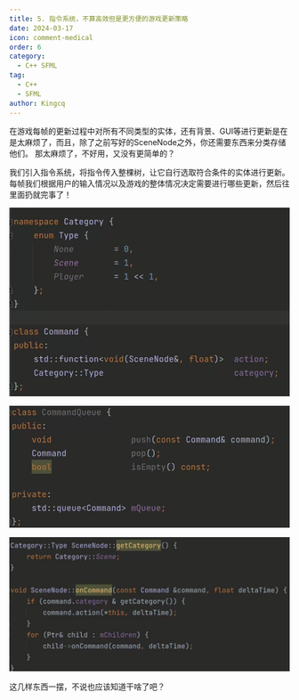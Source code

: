 ```yaml
---
title: 5. 指令系统，不算高效但是更方便的游戏更新策略
date: 2024-03-17
icon: comment-medical
order: 6
category:
  - C++ SFML
tag:
  - C++
  - SFML
author: Kingcq
---
```


在游戏每帧的更新过程中对所有不同类型的实体，还有背景、GUI等进行更新是在是太麻烦了，而且，除了之前写好的SceneNode之外，你还需要东西来分类存储他们。
那太麻烦了，不好用，又没有更简单的？

我们引入指令系统，将指令传入整棵树，让它自行选取符合条件的实体进行更新。每帧我们根据用户的输入情况以及游戏的整体情况决定需要进行哪些更新，然后往里面扔就完事了！

![](./assets/5-1.jpg)

![](./assets/5-2.jpg)

![](./assets/5-3.jpg)

这几样东西一摆，不说也应该知道干啥了吧？
